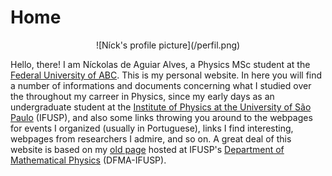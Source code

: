 # Home

<center>
![Níck's profile picture](/perfil.png)
</center>

Hello, there! I am Níckolas de Aguiar Alves, a Physics MSc student at the [Federal University of ABC](http://fisica.ufabc.edu.br/). This is my personal website. In here you will find a number of informations and documents concerning what I studied over the throughout my carreer in Physics, since my early days as an undergraduate student at the [Institute of Physics at the University of São Paulo](http://portal.if.usp.br/ifusp/) (IFUSP), and also some links throwing you around to the webpages for events I organized (usually in Portuguese), links I find interesting, webpages from researchers I admire, and so on. A great deal of this website is based on my [old page](http://fma.if.usp.br/~nickolas/) hosted at IFUSP's [Department of Mathematical Physics](http://portal.if.usp.br/fma/) (DFMA-IFUSP).
